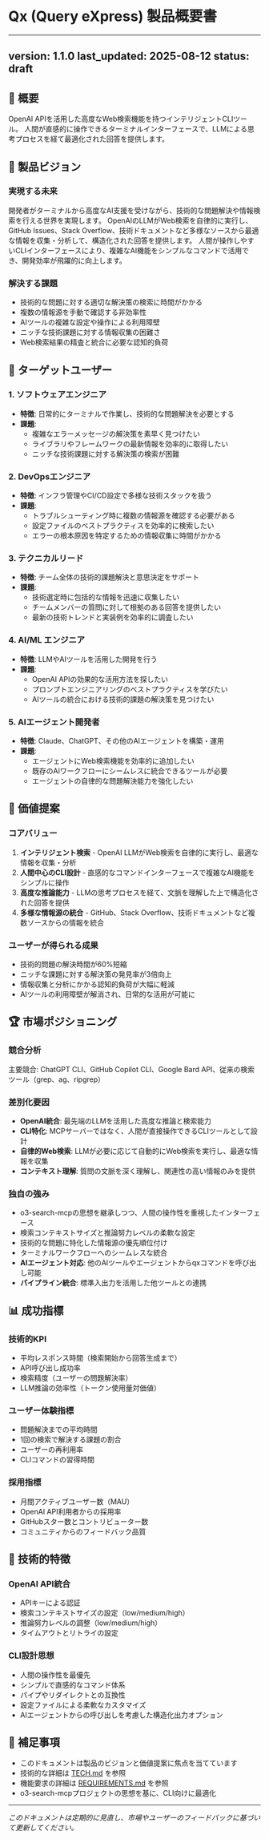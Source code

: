 # Qx (Query eXpress) 製品概要書

---
version: 1.1.0
last_updated: 2025-08-12
status: draft
---

## 📌 概要

OpenAI APIを活用した高度なWeb検索機能を持つインテリジェントCLIツール。
人間が直感的に操作できるターミナルインターフェースで、LLMによる思考プロセスを経て最適化された回答を提供します。

## 🎯 製品ビジョン

### 実現する未来

開発者がターミナルから高度なAI支援を受けながら、技術的な問題解決や情報検索を行える世界を実現します。
OpenAIのLLMがWeb検索を自律的に実行し、GitHub Issues、Stack Overflow、技術ドキュメントなど多様なソースから最適な情報を収集・分析して、構造化された回答を提供します。
人間が操作しやすいCLIインターフェースにより、複雑なAI機能をシンプルなコマンドで活用でき、開発効率が飛躍的に向上します。

### 解決する課題

- 技術的な問題に対する適切な解決策の検索に時間がかかる
- 複数の情報源を手動で確認する非効率性
- AIツールの複雑な設定や操作による利用障壁
- ニッチな技術課題に対する情報収集の困難さ
- Web検索結果の精査と統合に必要な認知的負荷

## 👥 ターゲットユーザー

### 1. ソフトウェアエンジニア
- **特徴**: 日常的にターミナルで作業し、技術的な問題解決を必要とする
- **課題**:
  - 複雑なエラーメッセージの解決策を素早く見つけたい
  - ライブラリやフレームワークの最新情報を効率的に取得したい
  - ニッチな技術課題に対する解決策の検索が困難

### 2. DevOpsエンジニア
- **特徴**: インフラ管理やCI/CD設定で多様な技術スタックを扱う
- **課題**:
  - トラブルシューティング時に複数の情報源を確認する必要がある
  - 設定ファイルのベストプラクティスを効率的に検索したい
  - エラーの根本原因を特定するための情報収集に時間がかかる

### 3. テクニカルリード
- **特徴**: チーム全体の技術的課題解決と意思決定をサポート
- **課題**:
  - 技術選定時に包括的な情報を迅速に収集したい
  - チームメンバーの質問に対して根拠のある回答を提供したい
  - 最新の技術トレンドと実装例を効率的に調査したい

### 4. AI/ML エンジニア
- **特徴**: LLMやAIツールを活用した開発を行う
- **課題**:
  - OpenAI APIの効果的な活用方法を探したい
  - プロンプトエンジニアリングのベストプラクティスを学びたい
  - AIツールの統合における技術的課題の解決策を見つけたい

### 5. AIエージェント開発者
- **特徴**: Claude、ChatGPT、その他のAIエージェントを構築・運用
- **課題**:
  - エージェントにWeb検索機能を効率的に追加したい
  - 既存のAIワークフローにシームレスに統合できるツールが必要
  - エージェントの自律的な問題解決能力を強化したい

## 💎 価値提案

### コアバリュー

1. **インテリジェント検索** - OpenAI LLMがWeb検索を自律的に実行し、最適な情報を収集・分析
2. **人間中心のCLI設計** - 直感的なコマンドインターフェースで複雑なAI機能をシンプルに操作
3. **高度な推論能力** - LLMの思考プロセスを経て、文脈を理解した上で構造化された回答を提供
4. **多様な情報源の統合** - GitHub、Stack Overflow、技術ドキュメントなど複数ソースからの情報を統合

### ユーザーが得られる成果

- 技術的問題の解決時間が60%短縮
- ニッチな課題に対する解決策の発見率が3倍向上
- 情報収集と分析にかかる認知的負荷が大幅に軽減
- AIツールの利用障壁が解消され、日常的な活用が可能に

## 🏆 市場ポジショニング

### 競合分析

主要競合: ChatGPT CLI、GitHub Copilot CLI、Google Bard API、従来の検索ツール（grep、ag、ripgrep）

### 差別化要因

- **OpenAI統合**: 最先端のLLMを活用した高度な推論と検索能力
- **CLI特化**: MCPサーバーではなく、人間が直接操作できるCLIツールとして設計
- **自律的Web検索**: LLMが必要に応じて自動的にWeb検索を実行し、最適な情報を収集
- **コンテキスト理解**: 質問の文脈を深く理解し、関連性の高い情報のみを提供

### 独自の強み

- o3-search-mcpの思想を継承しつつ、人間の操作性を重視したインターフェース
- 検索コンテキストサイズと推論努力レベルの柔軟な設定
- 技術的な問題に特化した情報源の優先順位付け
- ターミナルワークフローへのシームレスな統合
- **AIエージェント対応**: 他のAIツールやエージェントからqxコマンドを呼び出し可能
- **パイプライン統合**: 標準入出力を活用した他ツールとの連携

## 📊 成功指標

### 技術的KPI

- 平均レスポンス時間（検索開始から回答生成まで）
- API呼び出し成功率
- 検索精度（ユーザーの問題解決率）
- LLM推論の効率性（トークン使用量対価値）

### ユーザー体験指標

- 問題解決までの平均時間
- 1回の検索で解決する課題の割合
- ユーザーの再利用率
- CLIコマンドの習得時間

### 採用指標

- 月間アクティブユーザー数（MAU）
- OpenAI API利用者からの採用率
- GitHubスター数とコントリビューター数
- コミュニティからのフィードバック品質

## 🔧 技術的特徴

### OpenAI API統合
- APIキーによる認証
- 検索コンテキストサイズの設定（low/medium/high）
- 推論努力レベルの調整（low/medium/high）
- タイムアウトとリトライの設定

### CLI設計思想
- 人間の操作性を最優先
- シンプルで直感的なコマンド体系
- パイプやリダイレクトとの互換性
- 設定ファイルによる柔軟なカスタマイズ
- AIエージェントからの呼び出しを考慮した構造化出力オプション

## 📝 補足事項

- このドキュメントは製品のビジョンと価値提案に焦点を当てています
- 技術的な詳細は [TECH.md](./TECH.md) を参照
- 機能要求の詳細は [REQUIREMENTS.md](./REQUIREMENTS.md) を参照
- o3-search-mcpプロジェクトの思想を基に、CLI向けに最適化

---

*このドキュメントは定期的に見直し、市場やユーザーのフィードバックに基づいて更新してください。*